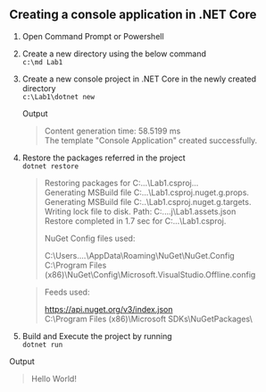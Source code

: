 ## Creating a console application in .NET Core ##

 1. Open Command Prompt or Powershell
 
 2. Create a new directory using the below command  
 ```c:\md Lab1```
 
 3. Create a new console project in .NET Core in the newly created directory  
```c:\Lab1\dotnet new```

     Output
     >Content generation time: 58.5199 ms  
     >The template "Console Application" created successfully.  

 4. Restore the packages referred in the project   
 ```dotnet restore```

    > Restoring packages for C:...\Lab1.csproj...  
    > Generating MSBuild file C:...\Lab1.csproj.nuget.g.props.  
	> Generating MSBuild file C:..\Lab1.csproj.nuget.g.targets.  
	> Writing lock file to disk. Path: C:....j\Lab1.assets.json  
	> Restore completed in 1.7 sec for C:...\Lab1.csproj.  
	>
	> NuGet Config files used:  
	>
	> C:\Users\....\AppData\Roaming\NuGet\NuGet.Config           
	> C:\Program Files (x86)\NuGet\Config\Microsoft.VisualStudio.Offline.config  

	> Feeds used:
	>
	> https://api.nuget.org/v3/index.json   
	> C:\Program Files (x86)\Microsoft SDKs\NuGetPackages\  

 5. Build and Execute the project by running  
  ```dotnet run ```
   
   Output
   > Hello World!
